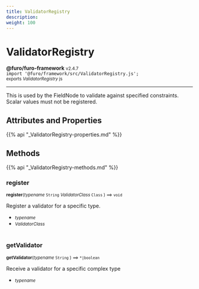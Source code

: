 ```yaml
---
title: ValidatorRegistry
description: 
weight: 100
---
```


# ValidatorRegistry

**@furo/furo-framework** <small>v2.4.7</small>
<br>`import '@furo/framework/src/ValidatorRegistry.js';`<small>
<br>exports *ValidatorRegistry* js</small>


****

This is used by the FieldNode to validate against specified constraints.
Scalar values must not be registered.

## Attributes and Properties
{{% api "_ValidatorRegistry-properties.md" %}}







## Methods
{{% api "_ValidatorRegistry-methods.md" %}}


### **register**
<small>**register**(*typename* `String` *ValidatorClass* `Class` ) ⟹ `void`</small>

Register a validator for a specific type.

- <small>*typename* </small>
- <small>*ValidatorClass* </small>
<br><br>

### **getValidator**
<small>**getValidator**(*typename* `String` ) ⟹ `*|boolean`</small>

Receive a validator for a specific complex type

- <small>*typename* </small>
<br><br>
